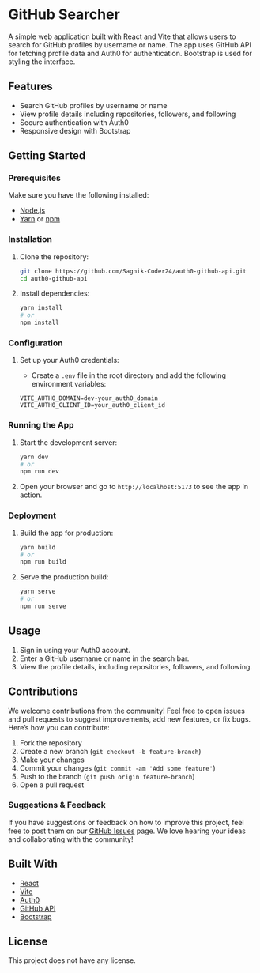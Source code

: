 # GitHub Searcher

A simple web application built with React and Vite that allows users to search for GitHub profiles by username or name. The app uses GitHub API for fetching profile data and Auth0 for authentication. Bootstrap is used for styling the interface.

## Features

- Search GitHub profiles by username or name
- View profile details including repositories, followers, and following
- Secure authentication with Auth0
- Responsive design with Bootstrap

## Getting Started

### Prerequisites

Make sure you have the following installed:

- [Node.js](https://nodejs.org/)
- [Yarn](https://yarnpkg.com/) or [npm](https://www.npmjs.com/)

### Installation

1. Clone the repository:

   ```bash
   git clone https://github.com/Sagnik-Coder24/auth0-github-api.git
   cd auth0-github-api
   ```

2. Install dependencies:

   ```bash
   yarn install
   # or
   npm install
   ```

### Configuration

1. Set up your Auth0 credentials:

   - Create a `.env` file in the root directory and add the following environment variables:

   ```env
   VITE_AUTH0_DOMAIN=dev-your_auth0_domain
   VITE_AUTH0_CLIENT_ID=your_auth0_client_id
   ```

### Running the App

1. Start the development server:

   ```bash
   yarn dev
   # or
   npm run dev
   ```

2. Open your browser and go to `http://localhost:5173` to see the app in action.

### Deployment

1. Build the app for production:

   ```bash
   yarn build
   # or
   npm run build
   ```

2. Serve the production build:

   ```bash
   yarn serve
   # or
   npm run serve
   ```

## Usage

1. Sign in using your Auth0 account.
2. Enter a GitHub username or name in the search bar.
3. View the profile details, including repositories, followers, and following.

## Contributions

We welcome contributions from the community! Feel free to open issues and pull requests to suggest improvements, add new features, or fix bugs. Here’s how you can contribute:

1. Fork the repository
2. Create a new branch (`git checkout -b feature-branch`)
3. Make your changes
4. Commit your changes (`git commit -am 'Add some feature'`)
5. Push to the branch (`git push origin feature-branch`)
6. Open a pull request

### Suggestions & Feedback

If you have suggestions or feedback on how to improve this project, feel free to post them on our [GitHub Issues](https://github.com/Sagnik-Coder24/auth0-github-api/issues) page. We love hearing your ideas and collaborating with the community!

## Built With

- [React](https://reactjs.org/)
- [Vite](https://vitejs.dev/)
- [Auth0](https://auth0.com/)
- [GitHub API](https://developer.github.com/v3/)
- [Bootstrap](https://getbootstrap.com/)

## License

This project does not have any license.
